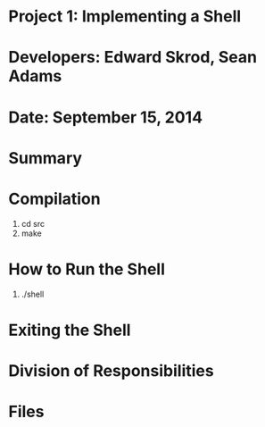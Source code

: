 # Project 1:  Implementing a Shell

# Developers:  Edward Skrod, Sean Adams

# Date:  September 15, 2014

# Summary


# Compilation
1. cd src
2. make

# How to Run the Shell
1. ./shell

# Exiting the Shell


# Division of Responsibilities


# Files